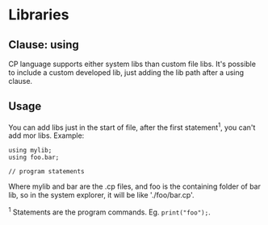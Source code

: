 # Libraries

## Clause: using
CP language supports either system libs than custom file libs. It's possible to include a custom developed lib, just adding the lib path after a using clause.

## Usage
You can add libs just in the start of file, after the first statement<sup>1</sup>, you can't add mor libs.
Example:
```cp
using mylib;
using foo.bar;

// program statements
```
Where mylib and bar are the .cp files, and foo is the containing folder of bar lib, so in the system explorer, it will be like './foo/bar.cp'.


<sup>1</sup> Statements are the program commands. Eg. `print("foo");`.
